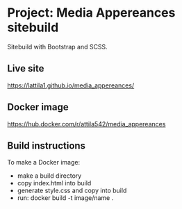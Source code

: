 # Project: Media Appereances sitebuild

Sitebuild with Bootstrap and SCSS.

## Live site

https://lattila1.github.io/media_appereances/

## Docker image

https://hub.docker.com/r/attila542/media_appereances

## Build instructions

To make a Docker image:

- make a build directory
- copy index.html into build
- generate style.css and copy into build
- run: docker build -t image/name .
